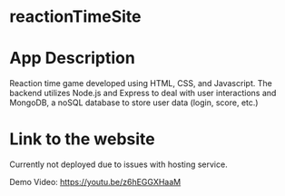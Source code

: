 # reactionTimeSite

# App Description 
Reaction time game developed using HTML, CSS, and Javascript. The backend utilizes Node.js and Express to 
deal with user interactions and MongoDB, a noSQL database to store user data (login, score, etc.)

# Link to the website 
Currently not deployed due to issues with hosting service.

Demo Video: https://youtu.be/z6hEGGXHaaM 
